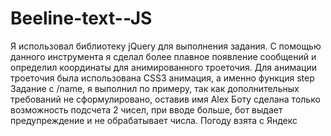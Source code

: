 # Beeline-text--JS
Я использовал библиотеку jQuery для выполнения задания. С помощью данного инструмента я сделал более плавное появление сообщений и определил координаты для анимированного троеточия.
Для анимации троеточия была использована CSS3 анимация, а именно функция step
Задание с /name, я выполнил по примеру, так как дополнительных требований не сформулировано, оставив имя Alex
Боту сделана только возможность подсчета 2 чисел, при вводе больше, бот выдает предупреждение и не обрабатывает числа.
Погоду взята с Яндекс
